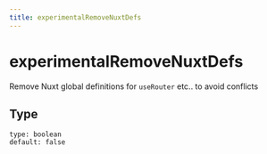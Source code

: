 ```yaml
---
title: experimentalRemoveNuxtDefs
---
```


# experimentalRemoveNuxtDefs

Remove Nuxt global definitions for `useRouter` etc.. to avoid conflicts
## Type
 `type: boolean`  
 `default: false`

